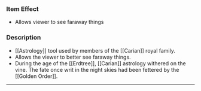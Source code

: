 ### Item Effect
- Allows viewer to see faraway things
### Description
- [[Astrology]] tool used by members of the [[Carian]] royal family.
- Allows the viewer to better see faraway things.
- During the age of the [[Erdtree]], [[Carian]] astrology withered on the vine. The fate once writ in the night skies had been fettered by the [[Golden Order]].
___